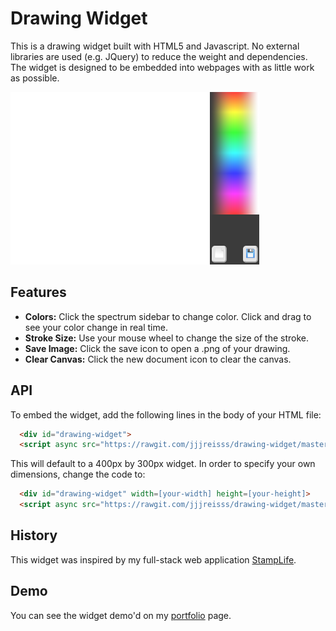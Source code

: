 # Drawing Widget

This is a drawing widget built with HTML5 and Javascript. No external libraries are used
(e.g. JQuery) to reduce the weight and dependencies. The widget is designed to be embedded
into webpages with as little work as possible.

![Alt text](drawing-widget.png?raw=true "Screenshot")

## Features
 - **Colors:** Click the spectrum sidebar to change color. Click and drag to see your color change in real time.
 - **Stroke Size:** Use your mouse wheel to change the size of the stroke.
 - **Save Image:** Click the save icon to open a .png of your drawing.
 - **Clear Canvas:** Click the new document icon to clear the canvas.

## API

To embed the widget, add the following lines in the body of your HTML file:

```html
  <div id="drawing-widget">
  <script async src="https://rawgit.com/jjjreisss/drawing-widget/master/widget.js"></script>
```

This will default to a 400px by 300px widget. In order to specify your own dimensions, change the code to:

```html
  <div id="drawing-widget" width=[your-width] height=[your-height]>
  <script async src="https://rawgit.com/jjjreisss/drawing-widget/master/widget.js"></script>
```

## History

This widget was inspired by my full-stack web application [StampLife](http://github.com/jjjreisss/StampLife).

## Demo

You can see the widget demo'd on my [portfolio](http://jjjreisss.github.io) page.
